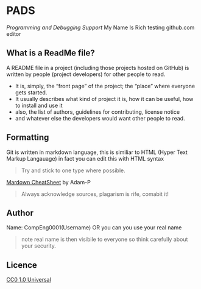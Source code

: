 # PADS 
*Programming and Debugging Support*
My Name Is Rich
testing github.com editor

## What is a ReadMe file?

A README file in a project (including those projects hosted on GitHub) is written by people (project developers) for other people to read. 
* It is, simply, the “front page” of the project; the “place” where everyone gets started. 
* It usually describes what kind of project it is, how it can be useful, how to install and use it
* also, the list of authors, guidelines for contributing, license notice 
* and whatever else the developers would want other people to read.

## Formatting

Git is written in markdown language, this is similiar to HTML (Hyper Text Markup Langauage) in fact you can edit this with HTML syntax
> Try and stick to one type where possible.

[Mardown CheatSheet](https://github.com/adam-p/markdown-here/wiki/Markdown-Cheatsheet) by Adam-P
> Always acknowledge sources, plagarism is rife, comabit it!
## Author
Name: CompEng0001(Username) OR you can you use your real name
> note real name is then visibile to everyone so think carefully about your security.

## Licence 
[CC0 1.0 Universal](https://github.com/CompEng0001/PADS/blob/master/LICENSE.md)
